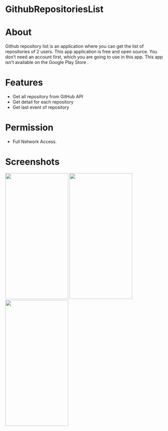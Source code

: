 # GithubRepositoriesList
# About

Github repository list is an application where you can get the list of repositories of 2 users.
This app application is free and open source.
You don’t need an account first, which you are going to use in this app.
This app  isn’t available on the Google Play Store .

# Features
- Get all repository from GitHub API
- Get detail for each repository 
- Get last event of repository
 # Permission
- Full Network Access.


# Screenshots
<p align="left">

<image  src="https://user-images.githubusercontent.com/25881716/202856340-68eea317-4de1-4691-931d-0a2041bfd450.png"  height="400" width="200" >
<image src="https://user-images.githubusercontent.com/25881716/202856434-e396c6b3-901e-42e5-b893-3dbbfd4ae355.png" height="400" width="200" >
<image src="https://user-images.githubusercontent.com/25881716/202856437-34eddb9d-4e73-44c3-a348-9717727a1dcb.png" height="400" width="200" >
 </p>

